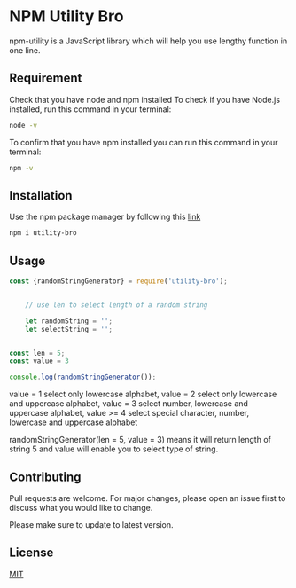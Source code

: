 # NPM Utility Bro 

npm-utility is a JavaScript library which will help you use lengthy function in one line.

## Requirement


Check that you have node and npm installed
To check if you have Node.js installed, run this command in your terminal:

```bash
node -v
```

To confirm that you have npm installed you can run this command in your terminal:

```bash
npm -v
```

## Installation

Use the npm package manager by following this [link](https://www.npmjs.com/get-npm)

```bash
npm i utility-bro
```

## Usage

```javascript
const {randomStringGenerator} = require('utility-bro');


    // use len to select length of a random string

    let randomString = '';
    let selectString = '';


const len = 5;
const value = 3

console.log(randomStringGenerator());
```
value = 1 select only lowercase alphabet, value = 2 select only lowercase and uppercase alphabet,  value = 3 select number, lowercase and uppercase alphabet, value >= 4 select special character, number, lowercase and uppercase alphabet

randomStringGenerator(len = 5, value = 3) means it will return length of string 5 and value will enable you to select type of string.

## Contributing
Pull requests are welcome. For major changes, please open an issue first to discuss what you would like to change.

Please make sure to update to latest version.

## License
[MIT](https://choosealicense.com/licenses/mit/)